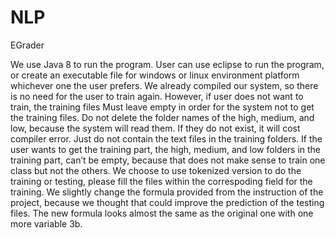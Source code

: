 # NLP
EGrader

We use Java 8 to run the program. User can use eclipse to run the program, or create an executable file for windows or linux environment platform whichever one the user prefers. We already compiled our system, so there is no need for the user to train again. However, if user does not want to train, the training files Must leave empty in order for the system not to get the training files. Do not delete the folder names of the high, medium, and low, because the system will read them. If they do not exist, it will cost compiler error. Just do not contain the text files in the training folders. If the user wants to get the training part, the high, medium, and low folders in the training part, can’t be empty, because that does not make sense to train one class but not the others. We choose to use tokenized version to do the training or testing, please fill the files within the correspoding field for the training. We slightly change the formula provided from the instruction of the project, because we thought that could improve the prediction of the testing files. The new formula looks almost the same as the original one with one more variable 3b.
